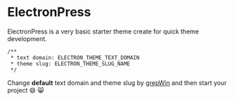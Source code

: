 # ElectronPress

ElectronPress is a very basic starter theme create for quick theme development.


```
/**
 * text domain: ELECTRON_THEME_TEXT_DOMAIN
 * theme slug: ELECTRON_THEME_SLUG_NAME
 */
```

Change **default** text domain and theme slug by [grepWin](http://stefanstools.sourceforge.net/grepWin.html) and then start your project :smile: :smile_cat: 